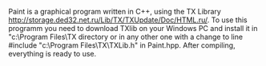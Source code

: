 Paint is a graphical program written in C++, using the TX Library http://storage.ded32.net.ru/Lib/TX/TXUpdate/Doc/HTML.ru/.
To use this programm you need to download TXlib on your Windows PC and install it in "c:\Program Files\TX directory
or in any other one with a change to line #include "c:\Program Files\TX\TXLib.h" in Paint.hpp.
After compiling, everything is ready to use.
